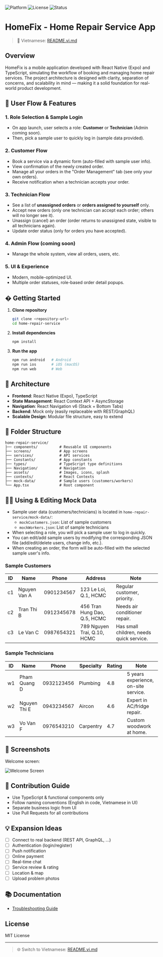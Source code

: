 



![Platform](https://img.shields.io/badge/platform-React%20Native-blue)
![License](https://img.shields.io/badge/license-MIT-green)
![Status](https://img.shields.io/badge/status-beta-orange)

# HomeFix - Home Repair Service App

> 📖 Vietnamese: [README.vi.md](./README.vi.md)

## Overview
HomeFix is a mobile application developed with React Native (Expo) and TypeScript, simulating the workflow of booking and managing home repair services. The project architecture is designed with clarity, separation of concerns, and scalability in mind — making it a solid foundation for real-world product development.

## 🔑 User Flow & Features

### 1. Role Selection & Sample Login
- On app launch, user selects a role: **Customer** or **Technician** (Admin coming soon).
- Then, pick a sample user to quickly log in (sample data provided).

### 2. Customer Flow
- Book a service via a dynamic form (auto-filled with sample user info).
- View confirmation of the newly created order.
- Manage all your orders in the "Order Management" tab (see only your own orders).
- Receive notification when a technician accepts your order.

### 3. Technician Flow
- See a list of **unassigned orders** or **orders assigned to yourself** only.
- Accept new orders (only one technician can accept each order; others will no longer see it).
- Unassign (cancel) an order (order returns to unassigned state, visible to all technicians again).
- Update order status (only for orders you have accepted).

### 4. Admin Flow (coming soon)
- Manage the whole system, view all orders, users, etc.

### 5. UI & Experience
- Modern, mobile-optimized UI.
- Multiple order statuses, role-based order detail popups.

## � Getting Started

1. **Clone repository**
   ```bash
   git clone <repository-url>
   cd home-repair-service
   ```
2. **Install dependencies**
   ```bash
   npm install
   ```
3. **Run the app**
   ```bash
   npm run android   # Android
   npm run ios       # iOS (macOS)
   npm run web       # Web
   ```

## 🧱 Architecture

- **Frontend**: React Native (Expo), TypeScript
- **State Management**: React Context API + AsyncStorage
- **Navigation**: React Navigation v6 (Stack + Bottom Tabs)
- **Backend**: Mock only (easily replaceable with REST/GraphQL)
- **Scalable Design**: Modular file structure, easy to extend

## 📂 Folder Structure

```
home-repair-service/
├── components/          # Reusable UI components
├── screens/             # App screens
├── services/            # API services
├── Constants/           # App constants
├── types/               # TypeScript type definitions
├── Navigation/          # Navigation
├── assets/              # Images, icons, splash
├── contexts/            # React Contexts
├── mock-data/           # Sample users (customers/workers)
└── App.tsx              # Root component
```

## 🧑‍💻 Using & Editing Mock Data

- Sample user data (customers/technicians) is located in `home-repair-service/mock-data/`:
  - `mockCustomers.json`: List of sample customers
  - `mockWorkers.json`: List of sample technicians
- When selecting a role, you will pick a sample user to log in quickly.
- You can edit/add sample users by modifying the corresponding JSON file (add/edit/delete users, change info, etc.).
- When creating an order, the form will be auto-filled with the selected sample user's info.

### Sample Customers

| ID  | Name           | Phone       | Address                        | Note                          |
|-----|----------------|------------|-------------------------------|-------------------------------|
| c1  | Nguyen Van A   | 0901234567 | 123 Le Loi, Q.1, HCMC         | Regular customer, priority.   |
| c2  | Tran Thi B     | 0912345678 | 456 Tran Hung Dao, Q.5, HCMC  | Needs air conditioner repair. |
| c3  | Le Van C       | 0987654321 | 789 Nguyen Trai, Q.10, HCMC   | Has small children, needs quick service. |

### Sample Technicians

| ID  | Name           | Phone       | Specialty    | Rating | Note                                 |
|-----|----------------|------------|-------------|--------|--------------------------------------|
| w1  | Pham Quang D   | 0932123456 | Plumbing    | 4.8    | 5 years experience, on-site service. |
| w2  | Nguyen Thi E   | 0943234567 | Aircon      | 4.6    | Expert in AC/fridge repair.          |
| w3  | Vo Van F       | 0976543210 | Carpentry   | 4.7    | Custom woodwork at home.             |

## 📱 Screenshots

Welcome screen:

![Welcome Screen](./App%20Welcome.jpg)

<!-- Add more screenshots here if available -->

## 🤝 Contribution Guide

- Use TypeScript & functional components only
- Follow naming conventions (English in code, Vietnamese in UI)
- Separate business logic from UI
- Use Pull Requests for all contributions

## 💡 Expansion Ideas

- [ ] Connect to real backend (REST API, GraphQL, ...)
- [ ] Authentication (login/register)
- [ ] Push notification
- [ ] Online payment
- [ ] Real-time chat
- [ ] Service review & rating
- [ ] Location & map
- [ ] Upload problem photos

## 📚 Documentation

- [Troubleshooting Guide](./docs/Troubleshooting.md)

## License

MIT License

---

> 🌐 Switch to Vietnamese: [README.vi.md](./README.vi.md)